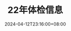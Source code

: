 ---
title: "22年体检信息"
date: 2024-04-12T23:16:00+08:00
lastmod: 2024-04-12T23:16:00+08:00
draft: false

hidden: true # hide everywhere but not in structured data
hiddenInList: true # hide on list pages and home
hiddenInSingle: true # hide on single page
---